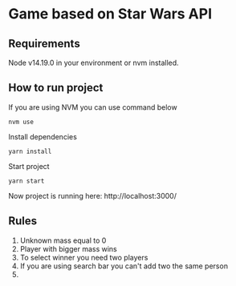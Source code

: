 # Game based on Star Wars API

## Requirements

Node v14.19.0 in your environment or nvm installed.

## How to run project

If you are using NVM you can use command below

```
nvm use
```

Install dependencies 
```
yarn install
```

Start project
```
yarn start
```

Now project is running here: http://localhost:3000/


## Rules

1. Unknown mass equal to 0
2. Player with bigger mass wins
3. To select winner you need two players
4. If you are using search bar you can't add two the same person
5. 
